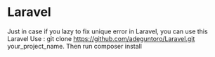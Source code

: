 # Laravel

Just in case if you lazy to fix unique error in Laravel, you can use this Laravel
Use : git clone https://github.com/adeguntoro/Laravel.git your_project_name.
Then run composer install
